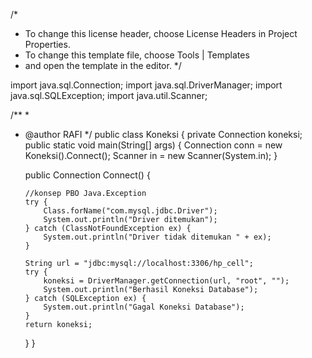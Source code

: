 /*
 * To change this license header, choose License Headers in Project Properties.
 * To change this template file, choose Tools | Templates
 * and open the template in the editor.
 */

import java.sql.Connection;
import java.sql.DriverManager;
import java.sql.SQLException;
import java.util.Scanner;

/**
 *
 * @author RAFI
 */
public class Koneksi {
    private Connection koneksi;
    public static void main(String[] args) {
       Connection conn = new Koneksi().Connect();
       Scanner in = new Scanner(System.in);
    }
    
    public Connection Connect() {
        
       //konsep PBO Java.Exception
       try {
           Class.forName("com.mysql.jdbc.Driver");
           System.out.println("Driver ditemukan");
       } catch (ClassNotFoundException ex) {
           System.out.println("Driver tidak ditemukan " + ex);
       }
       
       String url = "jdbc:mysql://localhost:3306/hp_cell";
       try {
           koneksi = DriverManager.getConnection(url, "root", "");
           System.out.println("Berhasil Koneksi Database");
       } catch (SQLException ex) {
           System.out.println("Gagal Koneksi Database");
       }
       return koneksi;
    }
}

